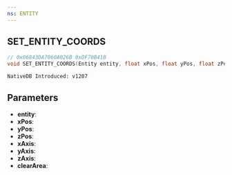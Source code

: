 ```yaml
---
ns: ENTITY
---
```

## SET_ENTITY_COORDS

```c
// 0x06843DA7060A026B 0xDF70B41B
void SET_ENTITY_COORDS(Entity entity, float xPos, float yPos, float zPos, BOOL xAxis, BOOL yAxis, BOOL zAxis, BOOL clearArea);
```

```
NativeDB Introduced: v1207
```

## Parameters
* **entity**:
* **xPos**:
* **yPos**:
* **zPos**:
* **xAxis**:
* **yAxis**:
* **zAxis**:
* **clearArea**:
